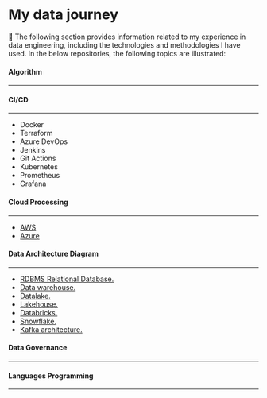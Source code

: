 # My data journey
💫 The following section provides information related to my experience in data engineering, including the technologies and methodologies I have used. In the below repositories, the following topics are illustrated:

#### Algorithm
---

   
#### CI/CD
---
* Docker
* Terraform
* Azure DevOps
* Jenkins
* Git Actions
* Kubernetes
* Prometheus
* Grafana

   
#### Cloud Processing
---
 * [AWS](https://github.com/nicolascorchuelo/portfolio/tree/main/cloud_processing/aws)
 * [Azure](https://github.com/nicolascorchuelo/portfolio/tree/main/cloud_processing/aws)

#### Data Architecture Diagram
---
  * [RDBMS Relational Database.](https://github.com/nicolascorchuelo/portfolio/blob/main/data_architecture_diagram/)
  * [Data warehouse.](https://github.com/nicolascorchuelo/portfolio/blob/main/data_architecture_diagram/)
  * [Datalake.](https://github.com/nicolascorchuelo/portfolio/blob/main/data_architecture_diagram/)
  * [Lakehouse.](https://github.com/nicolascorchuelo/portfolio/blob/main/data_architecture_diagram/)
  * [Databricks.](https://github.com/nicolascorchuelo/portfolio/blob/main/data_architecture_diagram/)
  * [Snowflake.](https://github.com/nicolascorchuelo/portfolio/blob/main/data_architecture_diagram/)
  * [Kafka architecture.](https://github.com/nicolascorchuelo/portfolio/blob/main/data_architecture_diagram/)

#### Data Governance
---

  
#### Languages Programming
---
